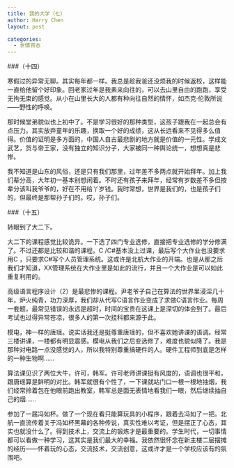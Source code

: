 ```yaml
---
title: 我的大学（七）
author: Harry Chen
layout: post

categories:
  - 世情百态
---
```


###（十四）

  寒假过的异常无聊。其实每年都一样。我总是趁我爸还没烦我的时候返校，这样能一直给他留个好印象。回老家过年是我素来向往的，可以去山里自由的跑跑，享受无拘无束的感觉。从小在山里长大的人都有种向往自然的情怀，如杰克·伦敦所说——野性的呼唤。

  那时候堂弟貌似也上初中了。不是学习很好的那种类型，这孩子跟我在一起总会有点压力。其实放弃童年的乐趣，换取一个好的成绩，这从长远看来不见得多么值得。价值的证明是多方面的，中国人自古最悲剧的地方就是价值的一元性。学成文武艺，货与帝王家，没有独立的知识分子，大家被同一种舆论统一，想想真是悲惨。

  我不知道是山东的风俗，还是只有我们那里，过年差不多两点就开始拜年。加上我们辈分高，大年初一基本别想闲着。不时还有孩子来拜年，经常有岁数差不多但按辈分该叫我爷爷的，好在不用给丫岁钱。我时常想，世界是我们的，也是孩子们的，但最终是那帮孙子们的。哎，孙子们。

###（十五）

  转眼到了大二下。

  大二下的课程感觉比较诡异。一下选了四门专业选修，直接把专业选修的学分修满了。不过还都是比较和谐的课程。C /C#基本没上过课，最后写个大作业也没要求用C ，只要求C#写个人员管理系统。这或许是北航大作业的开端。也是从那之后我们才知道，XX管理系统在大作业里是如此的流行，并且一个大作业是可以如此重复利用的。

  高级语言程序设计（2）是最悲惨的课程。尹老爷子自己在算法的世界里浸淫几十年，炉火纯青，功力深厚，我们却从代写C语言作业变成了求做C语言作业。每周一套题，最常见错误的永远是超时，时间的宝贵在这课上是深切的体会到了。最后考试也过得异常苍凉，很多人的第一次挂科都来源于此。

  模电，神一样的唐瑶。说实话我还是挺尊重唐瑶的，但不喜欢她讲课的语调。经常三楼讲课，一楼都有明显震感。模电从我们之后变选修了，难度也貌似降了。我是那种对电路一点没感觉的人，所以我特别尊重搞硬件的人。硬件工程师到底是怎样的一种生物啊……

  算法课见识了两位大牛，许可，韩军。许可老师讲课挺有风度的，语调也很平和，跟唐瑶算是鲜明的对比。韩军就很有个性了，一下课就站门口一根一根地抽烟，我们经常拎着包在他眼前跑出教室，韩军总是面无表情地看我们一眼，然后继续抽自己的烟……

  参加了一届冯如杯。做了一个现在看只能算玩具的小程序，跟着去冯如了一把。北航一直流传着关于冯如杯黑幕的各种传说，真实性难以考证，但是摆正了心态，其实也就没什么了。得到技术上，交流上的锻炼才是最重要的。学生时代，一切事情都可以看做一种学习，这其实是我们最大的幸福。我依然很怀念在新主楼二层摆摊的经历——怀着玩的心态，交流技术，交流创意，这或许才是一个学校应该有的氛围吧。
